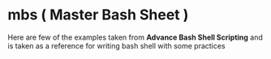 # mbs ( Master Bash Sheet )

Here are few of the examples taken from **Advance Bash Shell Scripting** and is taken as a reference for writing bash shell with some practices
